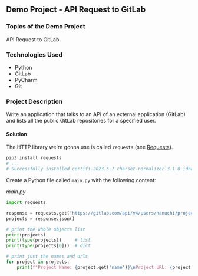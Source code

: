 ## Demo Project - API Request to GitLab

### Topics of the Demo Project
API Request to GitLab

### Technologies Used
- Python
- GitLab
- PyCharm
- Git

### Project Description
Write an application that talks to an API of an external application (GitLab) and lists all the public GitLab repositories for a specified user.


#### Solution
The HTTP library we're gonna use is called `requests` (see [Requests](https://pypi.org/project/requests/)).

```sh
pip3 install requests
# ...
# Successfully installed certifi-2023.5.7 charset-normalizer-3.1.0 idna-3.4 requests-2.31.0 urllib3-2.0.3
```

Create a Python file called `main.py` with the following content:

_main.py_
```python
import requests

response = requests.get("https://gitlab.com/api/v4/users/nanuchi/projects")
projects = response.json()

# print the whole objects list
print(projects)
print(type(projects))     # list
print(type(projects[0]))  # dict

# print just the names and urls
for project in projects:
    print(f"Project Name: {project.get('name')}\nProject URL: {project.get('http_url_to_repo')}\n")
```